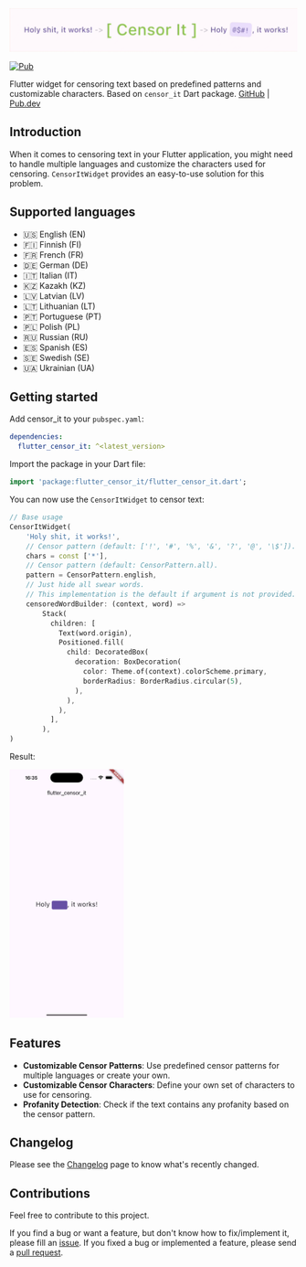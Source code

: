 <p align="center">
  <img src="https://github.com/Pavluke/flutter_censor_it/blob/main/images/banner.gif?raw=true" alt="Banner" />
</p>

[![Pub](https://img.shields.io/pub/v/flutter_censor_it.svg)](https://pub.dartlang.org/packages/flutter_censor_it)

Flutter widget for censoring text based on predefined patterns and customizable
characters. Based on `censor_it` Dart package. [GitHub](https://github.com/pavluke/censor_it) | [Pub.dev](https://pub.dev/packages/censor_it)

## Introduction

When it comes to censoring text in your Flutter application, you might need to
handle multiple languages and customize the characters used for censoring.
`CensorItWidget` provides an easy-to-use solution for this problem.

## Supported languages

- 🇺🇸 English (EN)
- 🇫🇮 Finnish (FI)
- 🇫🇷 French (FR)
- 🇩🇪 German (DE)
- 🇮🇹 Italian (IT)
- 🇰🇿 Kazakh (KZ)
- 🇱🇻 Latvian (LV)
- 🇱🇹 Lithuanian (LT)
- 🇵🇹 Portuguese (PT)
- 🇵🇱 Polish (PL)
- 🇷🇺 Russian (RU)
- 🇪🇸 Spanish (ES)
- 🇸🇪 Swedish (SE)
- 🇺🇦 Ukrainian (UA)

## Getting started

Add censor_it to your `pubspec.yaml`:
```yaml
dependencies:
  flutter_censor_it: ^<latest_version>
```

Import the package in your Dart file:

```dart
import 'package:flutter_censor_it/flutter_censor_it.dart';
```

You can now use the `CensorItWidget` to censor text:


```dart
// Base usage
CensorItWidget(
  	'Holy shit, it works!',
	// Censor pattern (default: ['!', '#', '%', '&', '?', '@', '\$']).
	chars = const ['*'],
	// Censor pattern (default: CensorPattern.all).
  	pattern = CensorPattern.english,
	// Just hide all swear words.
	// This implementation is the default if argument is not provided.
  	censoredWordBuilder: (context, word) => 
		Stack(
          children: [
            Text(word.origin),
            Positioned.fill(
              child: DecoratedBox(
                decoration: BoxDecoration(
                  color: Theme.of(context).colorScheme.primary,
                  borderRadius: BorderRadius.circular(5),
                ),
              ),
            ),
          ],
        ),
)

```

Result:

<a href="https://github.com/Pavluke/flutter_censor_it/blob/main/images/base_result.png?raw=true">
  <img src="https://github.com/Pavluke/flutter_censor_it/blob/main/images/base_result.png?raw=true" alt="Pub" width="200" />
</a>

## Features

- **Customizable Censor Patterns**: Use predefined censor patterns for multiple
  languages or create your own.
- **Customizable Censor Characters**: Define your own set of characters to use
  for censoring.
- **Profanity Detection**: Check if the text contains any profanity based on the
  censor pattern.

## Changelog

Please see the
[Changelog](https://github.com/pavluke/flutter_censor_it/blob/main/CHANGELOG.md) page to
know what's recently changed.

## Contributions

Feel free to contribute to this project.

If you find a bug or want a feature, but don't know how to fix/implement it,
please fill an [issue](https://github.com/pavluke/flutter_censor_it/issues).
If you fixed a bug or implemented a feature, please send a
[pull request](https://github.com/pavluke/flutter_censor_it/pulls).
